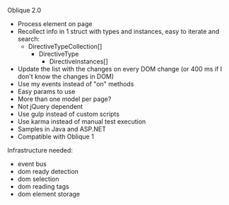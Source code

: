 Oblique 2.0

* Process element on page
* Recollect info in 1 struct with types and instances,
 easy to iterate and search:
    * DirectiveTypeCollection[]
	    * DirectiveType
		    * DirectiveInstances[]
* Update the list with the changes on every DOM change (or 400 ms
if I don't know the changes in DOM)
* Use my events instead of "on" methods
* Easy params to use
* More than one model per page?
* Not jQuery dependent
* Use gulp instead of custom scripts
* Use karma instead of manual test execution
* Samples in Java and ASP.NET
* Compatible with Oblique 1

Infrastructure needed:

* event bus
* dom ready detection
* dom selection
* dom reading tags
* dom element storage
